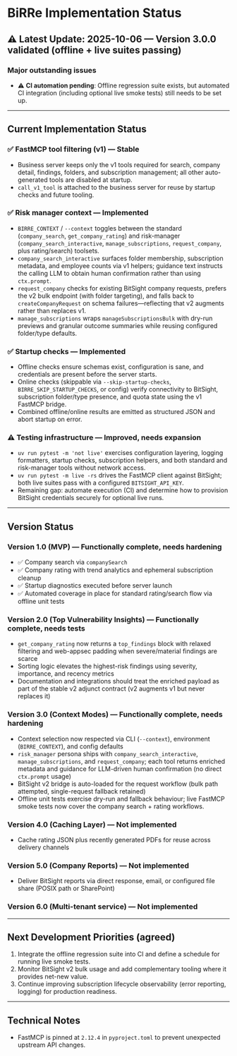 # BiRRe Implementation Status

## ⚠️ Latest Update: 2025-10-06 — Version 3.0.0 validated (offline + live suites passing)

### Major outstanding issues

- ⚠️ **CI automation pending**: Offline regression suite exists, but automated CI integration (including optional live smoke tests) still needs to be set up.

---

## Current Implementation Status

### ✅ FastMCP tool filtering (v1) — Stable

- Business server keeps only the v1 tools required for search, company detail, findings, folders, and subscription management; all other auto-generated tools are disabled at startup.
- `call_v1_tool` is attached to the business server for reuse by startup checks and future tooling.

### ✅ Risk manager context — Implemented

- `BIRRE_CONTEXT` / `--context` toggles between the standard (`company_search`, `get_company_rating`) and risk-manager (`company_search_interactive`, `manage_subscriptions`, `request_company`, plus rating/search) toolsets.
- `company_search_interactive` surfaces folder membership, subscription metadata, and employee counts via v1 helpers; guidance text instructs the calling LLM to obtain human confirmation rather than using `ctx.prompt`.
- `request_company` checks for existing BitSight company requests, prefers the v2 bulk endpoint (with folder targeting), and falls back to `createCompanyRequest` on schema failures—reflecting that v2 augments rather than replaces v1.
- `manage_subscriptions` wraps `manageSubscriptionsBulk` with dry-run previews and granular outcome summaries while reusing configured folder/type defaults.

### ✅ Startup checks — Implemented

- Offline checks ensure schemas exist, configuration is sane, and credentials are present before the server starts.
- Online checks (skippable via `--skip-startup-checks`, `BIRRE_SKIP_STARTUP_CHECKS`, or config) verify connectivity to BitSight, subscription folder/type presence, and quota state using the v1 FastMCP bridge.
- Combined offline/online results are emitted as structured JSON and abort startup on error.

### ⚠️ Testing infrastructure — Improved, needs expansion

- `uv run pytest -m 'not live'` exercises configuration layering, logging formatters, startup checks, subscription helpers, and both standard and risk-manager tools without network access.
- `uv run pytest -m live -rs` drives the FastMCP client against BitSight; both live suites pass with a configured `BITSIGHT_API_KEY`.
- Remaining gap: automate execution (CI) and determine how to provision BitSight credentials securely for optional live runs.

---

## Version Status

### Version 1.0 (MVP) — Functionally complete, needs hardening

- ✅ Company search via `companySearch`
- ✅ Company rating with trend analytics and ephemeral subscription cleanup
- ✅ Startup diagnostics executed before server launch
- ✅ Automated coverage in place for standard rating/search flow via offline unit tests

### Version 2.0 (Top Vulnerability Insights) — Functionally complete, needs tests

- `get_company_rating` now returns a `top_findings` block with relaxed filtering and web-appsec padding when severe/material findings are scarce
- Sorting logic elevates the highest-risk findings using severity, importance, and recency metrics
- Documentation and integrations should treat the enriched payload as part of the stable v2 adjunct contract (v2 augments v1 but never replaces it)

### Version 3.0 (Context Modes) — Functionally complete, needs hardening

- Context selection now respected via CLI (`--context`), environment (`BIRRE_CONTEXT`), and config defaults
- `risk_manager` persona ships with `company_search_interactive`, `manage_subscriptions`, and `request_company`; each tool returns enriched metadata and guidance for LLM-driven human confirmation (no direct `ctx.prompt` usage)
- BitSight v2 bridge is auto-loaded for the request workflow (bulk path attempted, single-request fallback retained)
- Offline unit tests exercise dry-run and fallback behaviour; live FastMCP smoke tests now cover the company search + rating workflows.

### Version 4.0 (Caching Layer) — Not implemented

- Cache rating JSON plus recently generated PDFs for reuse across delivery channels

### Version 5.0 (Company Reports) — Not implemented

- Deliver BitSight reports via direct response, email, or configured file share (POSIX path or SharePoint)

### Version 6.0 (Multi-tenant service) — Not implemented

---

## Next Development Priorities (agreed)

1. Integrate the offline regression suite into CI and define a schedule for running live smoke tests.
2. Monitor BitSight v2 bulk usage and add complementary tooling where it provides net-new value.
3. Continue improving subscription lifecycle observability (error reporting, logging) for production readiness.

---

## Technical Notes

- FastMCP is pinned at `2.12.4` in `pyproject.toml` to prevent unexpected upstream API changes.
